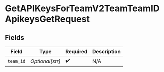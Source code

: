 # GetAPIKeysForTeamV2TeamTeamIDApikeysGetRequest


## Fields

| Field              | Type               | Required           | Description        |
| ------------------ | ------------------ | ------------------ | ------------------ |
| `team_id`          | *Optional[str]*    | :heavy_check_mark: | N/A                |